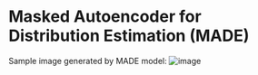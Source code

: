 # Masked Autoencoder for Distribution Estimation (MADE)

Sample image generated by MADE model: 
![image](https://github.com/stkao05/made/assets/1556390/cde50130-a191-400d-8bce-10d41aa385dd)
